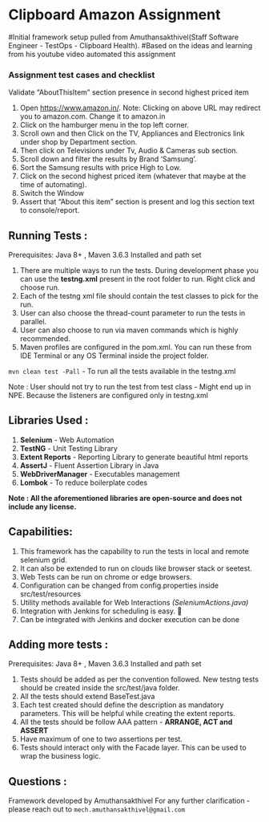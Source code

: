 # Clipboard Amazon Assignment

#Initial framework setup pulled from Amuthansakthivel(Staff Software Engineer - TestOps - Clipboard Health). 
#Based on the ideas and learning from his youtube video automated this assignment

### Assignment test cases and checklist
Validate “AboutThisItem” section presence in second highest priced item
1. Open https://www.amazon.in/. Note: Clicking on above URL may redirect you to amazon.com. Change it to amazon.in
2. Click on the hamburger menu in the top left corner.
3. Scroll own and then Click on the TV, Appliances and Electronics link under shop by Department section.
4. Then click on Televisions under Tv, Audio & Cameras sub section.
5. Scroll down and filter the results by Brand ‘Samsung’.
6. Sort the Samsung results with price High to Low.
7. Click on the second highest priced item (whatever that maybe at the time of automating).
8. Switch the Window
9. Assert that “About this item” section is present and log this section text to console/report.

## Running Tests :

Prerequisites: Java 8+ , Maven 3.6.3 Installed and path set

1. There are multiple ways to run the tests. During development phase you can use the **testng.xml** present in the root folder to run. Right click and choose run.
2. Each of the testng xml file should contain the test classes to pick for the run.
3. User can also choose the thread-count parameter to run the tests in parallel.
4. User can also choose to run via maven commands which is highly recommended.
5. Maven profiles are configured in the pom.xml. You can run these from IDE Terminal or any OS Terminal inside the
   project folder.

`mvn clean test -Pall` - To run all the tests available in the testng.xml

Note : User should not try to run the test from test class - Might end up in NPE. Because the listeners are configured only in testng.xml

## Libraries Used :

1. **Selenium** - Web Automation
2. **TestNG** - Unit Testing Library
3. **Extent Reports** - Reporting Library to generate beautiful html reports
4. **AssertJ** - Fluent Assertion Library in Java
5. **WebDriverManager** - Executables management
6. **Lombok** - To reduce boilerplate codes

**Note : All the aforementioned libraries are open-source and does not include any license.**

## Capabilities:

1. This framework has the capability to run the tests in local and remote selenium grid.
2. It can also be extended to run on clouds like browser stack or seetest.
3. Web Tests can be run on chrome or edge browsers.
4. Configuration can be changed from config.properties inside src/test/resources
5. Utility methods available for Web Interactions *(SeleniumActions.java)*
6. Integration with Jenkins for scheduling is easy. :raising_hand:
7. Can be integrated with Jenkins and docker execution can be done

## Adding more tests :
Prerequisites: Java 8+ , Maven 3.6.3 Installed and path set

1. Tests should be added as per the convention followed. New testng tests should be created inside the src/test/java
   folder.
2. All the tests should extend BaseTest.java
3. Each test created should define the description as mandatory parameters. This will be helpful while creating
   the extent reports.
4. All the tests should be follow AAA pattern - **ARRANGE, ACT and ASSERT**
5. Have maximum of one to two assertions per test.
6. Tests should interact only with the Facade layer. This can be used to wrap the business logic.

## Questions :
Framework developed by Amuthansakthivel
For any further clarification - please reach out to `mech.amuthansakthivel@gmail.com`
